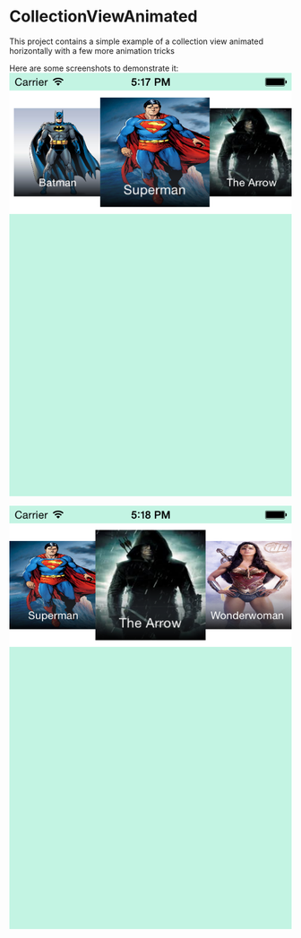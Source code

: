 CollectionViewAnimated
======================

This project contains a  simple example of a collection view animated horizontally with a few more animation tricks 

Here are some screenshots to demonstrate it:
![alt screenshot 1](https://github.com/shai-amar/CollectionViewAnimated/blob/master/screenshot1.png)

![alt screenshot 2](https://github.com/shai-amar/CollectionViewAnimated/blob/master/screenshot2.png)


